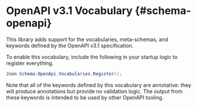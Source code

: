 # OpenAPI v3.1 Vocabulary {#schema-openapi}

This library adds support for the vocabularies, meta-schemas, and keywords defined by the OpenAPI v3.1 specification.

To enable this vocabulary, include the following in your startup logic to register everything.

```c#
Json.Schema.OpenApi.Vocabularies.Register();
```

Note that all of the keywords defined by this vocabulary are annotative: they will produce annotations but provide no validation logic.  The output from these keywords is intended to be used by other OpenAPI tooling.